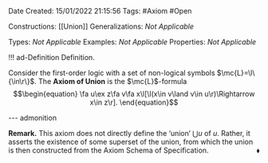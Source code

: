<br />
<br />

Date Created: 15/01/2022 21:15:56
Tags: #Axiom #Open

Constructions: [[Union]]
Generalizations: _Not Applicable_

Types: _Not Applicable_
Examples: _Not Applicable_
Properties: _Not Applicable_

!!! ad-Definition Definition.

Consider the first-order logic with a set of non-logical symbols $\mc{L}=\l\{\in\r\}$. The **Axiom of Union** is the $\mc{L}$-formula
$$\begin{equation}
    \fa u\ex z\fa v\fa x\l[\l(x\in v\land v\in u\r)\Rightarrow x\in z\r].
\end{equation}$$

--- admonition

**Remark.** This axiom does not directly define the $\textrm{`}$union$\textrm{'}$ $\bigcup u$ of $u$. Rather, it asserts the existence of some superset of the union, from which the union is then constructed from the Axiom Schema of Specification.<span style="float:right;">$\blacklozenge$</span>
